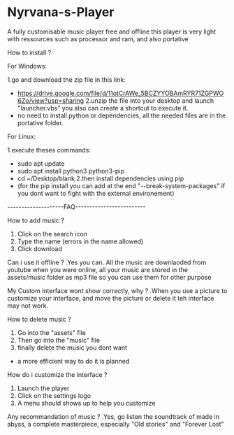 # Nyrvana-s-Player
A fully customisable music player free and offline
this player is very light with ressources such as processor and ram, and also portative

How to install ?

For Windows:

1.go and download the zip file in this link:
- https://drive.google.com/file/d/11otCrAWe_5BCZYYOBAmRYR71ZGPWO6Zo/view?usp=sharing
2.unzip the file into your desktop and launch "launcher.vbs" you also can create a shortcut to execute it.
- no need to install python or dependencies, all the needed files are in  the portative folder.


For Linux:

1.execute theses commands:
- sudo apt update
- sudo apt install python3 python3-pip
- cd ~/Desktop/blank
2.then install dependencies using pip
- (for the pip install you can add at the end "--break-system-packages" if you dont want to fight with the external environement)

--------------------FAQ-------------------------

How to add music ?
1. Click on the search icon
2. Type the name (errors in the name allowed)
3. Click download

Can i use it offline ?
.Yes you can. All the music are downlaoded from youtube when you were online,
all your music are stored in the assets/music folder as mp3 file 
so you can use them for other purpose 

My Custom interface wont show correctly, why ?
.When you use a picture to customize your interface,
and move the picture or delete it teh interface may not work.


How to delete music ?
1. Go into the "assets" file
2. Then go into the "music" file
3. finally delete the music you dont want

- a more efficient way to do it is planned



How do i customize the interface ?
1. Launch  the player
2. Click on the settings logo
3. A menu should shows up to help you customize


Any recommandation of music ?
.Yes, go listen the soundtrack of made in abyss,
a complete masterpiece, especially "Old stories" and "Forever Lost"

